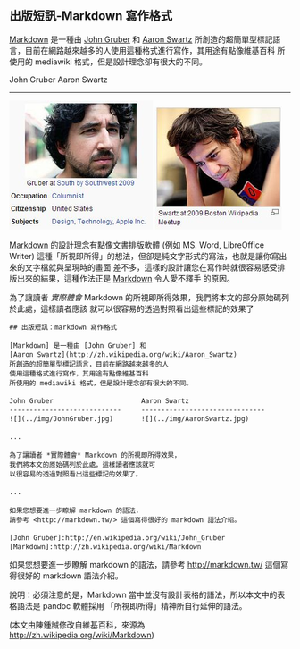 ## 出版短訊-Markdown 寫作格式

[Markdown] 是一種由 [John Gruber] 和 [Aaron Swartz](http://zh.wikipedia.org/wiki/Aaron_Swartz) 
所創造的超簡單型標記語言，目前在網路越來越多的人使用這種格式進行寫作，其用途有點像維基百科
所使用的 mediawiki 格式，但是設計理念卻有很大的不同。

John Gruber                      Aaron Swartz
----------------------------     -------------------------------
![](../img/JohnGruber.jpg)       ![](../img/AaronSwartz.jpg)

[Markdown] 的設計理念有點像文書排版軟體 (例如 MS. Word, LibreOffice Writer) 這種「所視即所得」的想法，但卻是純文字形式的寫法，也就是讓你寫出來的文字檔就與呈現時的畫面
差不多，這樣的設計讓您在寫作時就很容易感受排版出來的結果，這種作法正是 [Markdown] 令人愛不釋手
的原因。

為了讓讀者 *實際體會* Markdown 的所視即所得效果，我們將本文的部分原始碼列於此處，這樣讀者應該
就可以很容易的透過對照看出這些標記的效果了 

```
## 出版短訊：markdown 寫作格式

[Markdown] 是一種由 [John Gruber] 和 
[Aaron Swartz](http://zh.wikipedia.org/wiki/Aaron_Swartz)
所創造的超簡單型標記語言，目前在網路越來越多的人
使用這種格式進行寫作，其用途有點像維基百科
所使用的 mediawiki 格式，但是設計理念卻有很大的不同。

John Gruber                      Aaron Swartz
----------------------------     -------------------------------
![](../img/JohnGruber.jpg)       ![](../img/AaronSwartz.jpg)

...

為了讓讀者 *實際體會* Markdown 的所視即所得效果，
我們將本文的原始碼列於此處，這樣讀者應該就可
以很容易的透過對照看出這些標記的效果了。

...

如果您想要進一步瞭解 markdown 的語法，
請參考 <http://markdown.tw/> 這個寫得很好的 markdown 語法介紹。

[John Gruber]:http://en.wikipedia.org/wiki/John_Gruber
[Markdown]:http://zh.wikipedia.org/wiki/Markdown
```

如果您想要進一步瞭解 markdown 的語法，請參考 <http://markdown.tw/> 這個寫得很好的 markdown 語法介紹。

[John Gruber]:http://en.wikipedia.org/wiki/John_Gruber
[Markdown]:http://zh.wikipedia.org/wiki/Markdown

說明：必須注意的是，Markdown 當中並沒有設計表格的語法，所以本文中的表格語法是 pandoc 軟體採用
「所視即所得」精神所自行延伸的語法。

(本文由陳鍾誠修改自維基百科，來源為 <http://zh.wikipedia.org/wiki/Markdown>)


